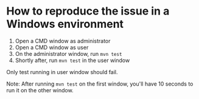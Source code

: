 # How to reproduce the issue in a Windows environment
1. Open a CMD window as administrator
2. Open a CMD window as user
3. On the administrator window, run `mvn test`
4. Shortly after, run `mvn test` in the user window

Only test running in user window should fail.

Note: After running `mvn test` on the first window, you'll have 10 seconds to run it on the other window.